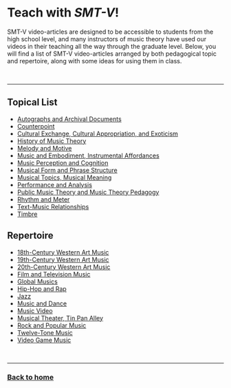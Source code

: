 # Teach with _SMT-V_!

SMT-V video-articles are designed to be accessible to students from the high school level, and many instructors of music theory have used our videos in their teaching all the way through the graduate level. Below, you will find a list of SMT-V video-articles arranged by both pedagogical topic and repertoire, along with some ideas for using them in class.

<p>&nbsp;</p>
<hr>

## Topical List
- [Autographs and Archival Documents](archives.html)
- [Counterpoint](counterpoint.html)
- [Cultural Exchange, Cultural Appropriation, and Exoticism](culture.html)
- [History of Music Theory](history.html)
- [Melody and Motive](melody.html)
- [Music and Embodiment, Instrumental Affordances](embodiment.html)
- [Music Perception and Cognition](perception.html)
- [Musical Form and Phrase Structure](form.html)
- [Musical Topics, Musical Meaning](topics.html)
- [Performance and Analysis](performance.html)
- [Public Music Theory and Music Theory Pedagogy](public.html)
- [Rhythm and Meter](rhythm.html)
- [Text-Music Relationships](text.html)
- [Timbre](timbre.html)

## Repertoire
- [18th-Century Western Art Music](eighteenthcentury.html)
- [19th-Century Western Art Music](nineteenthcentury.html)
- [20th-Century Western Art Music](twentiethcentury.html)
- [Film and Television Music](film.html)
- [Global Musics](global.html)
- [Hip-Hop and Rap](hiphop.html)
- [Jazz](jazz.html)
- [Music and Dance](dance.html)
- [Music Video](video.html)
- [Musical Theater, Tin Pan Alley](theater.html)
- [Rock and Popular Music](pop.html)
- [Twelve-Tone Music](twelvetone.html)
- [Video Game Music](videogames.html)

<p>&nbsp;</p>
<hr>

<h3><a href="{{ "/" | relative_url }}">Back to home</a></h3>
